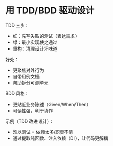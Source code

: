 # 用 TDD/BDD 驱动设计

TDD 三步：
- 红：先写失败的测试（表达需求）
- 绿：最小实现使之通过
- 重构：清理设计坏味道

好处：
- 更聚焦对外行为
- 自带用例文档
- 帮助拆分可测单元

BDD 风格：
- 更贴近业务陈述（Given/When/Then）
- 可读性强，利于协作

示例（TDD 改进设计）：
- 难以测试 = 依赖太多/职责不清
- 通过提取纯函数、注入依赖（DI），让代码更解耦